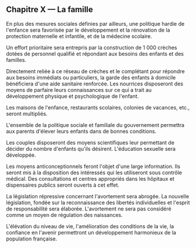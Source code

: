 ## Chapitre X — La famille

En plus des mesures sociales définies par ailleurs, une politique hardie de
l'enfance sera favorisée par le développement et la rénovation de la
protection maternelle et infantile, et de la médecine scolaire.

Un effort prioritaire sera entrepris par la construction de 1 000 crèches
dotées de personnel qualifié et répondant aux besoins des enfants et des
familles.

Directement reliée à ce réseau de crèches et le complétant pour répondre aux
besoins immédiats ou particuliers, la garde des enfants à domicile bénéficiera
d'une aide sanitaire renforcée. Les nourrices disposeront des moyens de
parfaire leurs connaissances sur ce qui a trait au développement physique et
psychologique de l'enfant.

Les maisons de l'enfance, restaurants scolaires, colonies de vacances, etc.,
seront multipliés.

L'ensemble de la politique sociale et familiale du gouvernement permettra aux
parents d'élever leurs enfants dans de bonnes conditions.

Les couples disposeront des moyens scientifiques leur permettant de décider du
nombre d'enfants qu'ils désirent. L'éducation sexuelle sera développée.

Les moyens anticonceptionnels feront l'objet d'une large information. Ils
seront mis à la disposition des intéressés qui les utiliseront sous contrôle
médical. Des consultations et centres appropriés dans les hôpitaux et
dispensaires publics seront ouverts à cet effet.

La législation répressive concernant l'avortement sera abrogée. La nouvelle
législation, fondée sur la reconnaissance des libertés individuelles et
l'esprit de responsabilité sera élaborée. L'avortement ne sera pas considéré
comme un moyen de régulation des naissances.

L'élévation du niveau de vie, l'amélioration des conditions de la vie, la
confiance en l'avenir permettront un développement harmonieux de la population
française.

